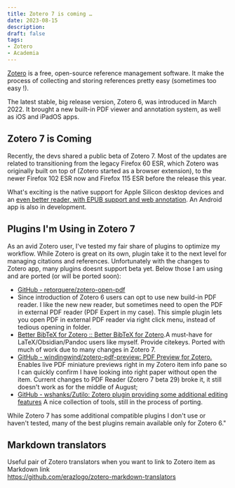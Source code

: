 ```yaml
---
title: Zotero 7 is coming …
date: 2023-08-15
description:
draft: false
tags:
- Zotero
- Academia
---
```


[Zotero](https://www.zotero.org/) is a free, open-source reference management software. It make the process of collecting and storing references pretty easy (sometimes too easy !).

The latest stable, big release version, Zotero 6, was introduced in March 2022. It brought a new built-in PDF viewer and annotation system, as well as iOS and iPadOS apps.

## Zotero 7 is Coming

Recently, the devs shared a public beta of Zotero 7. Most of the updates are related to transitioning from the legacy Firefox 60 ESR, which Zotero was originally built on top of (Zotero started as a browser extension), to the newer Firefox 102 ESR now and Firefox 115 ESR before the release this year.

What's exciting is the native support for Apple Silicon desktop devices and an [even better reader, with EPUB support and web annotation](https://forums.zotero.org/discussion/106716/available-for-beta-testing-updated-reader-with-epub-snapshot-support-and-new-annotation-types). An Android app is also in development.

<!--Markdow export
zotero://open-pdf/library/items/9WYPFUSR?page=9

https://forums.zotero.org/discussion/90858/pdf-reader-and-zotero-open-pdf-links
-->

## Plugins I'm Using in Zotero 7

As an avid Zotero user, I've tested my fair share of plugins to optimize my workflow. While Zotero is great on its own, plugin take it to the next level for managing citations and references. Unfortunately with the changes to Zotero app, many plugins doesnt support beta yet. Below those I am using and are ported (or will be ported soon):

- [GitHub - retorquere/zotero-open-pdf](https://github.com/retorquere/zotero-open-pdf)
- Since introduction of Zotero 6 users can opt to use new build-in PDF reader. I like the new new reader, but sometimes need to open the PDF in external PDF reader (PDF Expert in my case). This simple plugin lets you open PDF in external PDF reader via right click menu, instead of tedious opening in folder.
- [Better BibTeX for Zotero :: Better BibTeX for Zotero](https://retorque.re/zotero-better-bibtex/).A must-have for LaTeX/Obsidian/Pandoc users like myself. Provide citekeys. Ported with much of work due to many changes in Zotero 7.
- [GitHub - windingwind/zotero-pdf-preview: PDF Preview for Zotero.](https://github.com/windingwind/zotero-pdf-preview) Enables live PDF miniature previews right in my Zotero item info pane so I can quickly confirm I have looking into right paper without open the item. Current changes to PDF Reader (Zotero 7 beta 29) broke it, it still doesn't work as for the middle of August;
- [GitHub - wshanks/Zutilo: Zotero plugin providing some additional editing features](https://github.com/wshanks/Zutilo) A nice collection of tools, still in the process of porting.

While Zotero 7 has some additional compatible plugins I don't use or haven't tested, many of the best plugins remain available only for Zotero 6."

## Markdown translators

Useful pair of Zotero translators when you want to link to Zotero item as Markdown link  
<https://github.com/erazlogo/zotero-markdown-translators>
